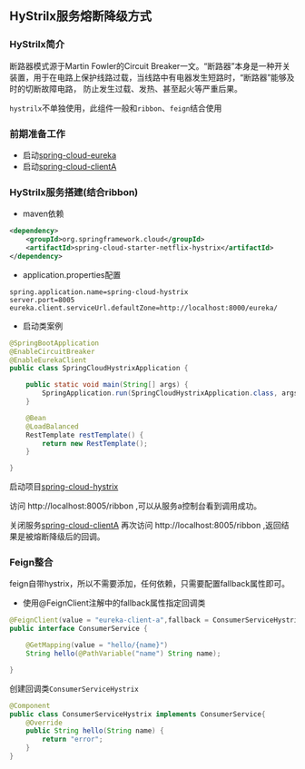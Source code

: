 ## HyStrilx服务熔断降级方式

### HyStrilx简介
断路器模式源于Martin Fowler的Circuit Breaker一文。“断路器”本身是一种开关装置，用于在电路上保护线路过载，当线路中有电器发生短路时，“断路器”能够及时的切断故障电路，
防止发生过载、发热、甚至起火等严重后果。

`hystrilx`不单独使用，此组件一般和`ribbon`、`feign`结合使用

### 前期准备工作
- 启动[spring-cloud-eureka](./spring-cloud-eureka)
- 启动[spring-cloud-clientA](./spring-cloud-clientA)

### HyStrilx服务搭建(结合ribbon)

- maven依赖
```xml
<dependency>
    <groupId>org.springframework.cloud</groupId>
    <artifactId>spring-cloud-starter-netflix-hystrix</artifactId>
</dependency>
```
- application.properties配置
```properties
spring.application.name=spring-cloud-hystrix
server.port=8005
eureka.client.serviceUrl.defaultZone=http://localhost:8000/eureka/
```
- 启动类案例
```java
@SpringBootApplication
@EnableCircuitBreaker
@EnableEurekaClient
public class SpringCloudHystrixApplication {

	public static void main(String[] args) {
		SpringApplication.run(SpringCloudHystrixApplication.class, args);
	}

	@Bean
	@LoadBalanced
	RestTemplate restTemplate() {
		return new RestTemplate();
	}

}
```

启动项目[spring-cloud-hystrix](./spring-cloud-hystrix)

访问 http://localhost:8005/ribbon ,可以从服务a控制台看到调用成功。

关闭服务[spring-cloud-clientA](./spring-cloud-clientA)
再次访问 http://localhost:8005/ribbon ,返回结果是被熔断降级后的回调。

### Feign整合

feign自带hystrix，所以不需要添加，任何依赖，只需要配置fallback属性即可。

- 使用@FeignClient注解中的fallback属性指定回调类
```java
@FeignClient(value = "eureka-client-a",fallback = ConsumerServiceHystrix.class)
public interface ConsumerService {

    @GetMapping(value = "hello/{name}")
    String hello(@PathVariable("name") String name);

}
```
创建回调类`ConsumerServiceHystrix`

```java
@Component
public class ConsumerServiceHystrix implements ConsumerService{
    @Override
    public String hello(String name) {
        return "error";
    }
}
```
